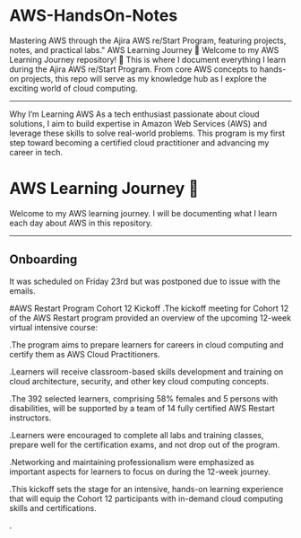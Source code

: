 # AWS-HandsOn-Notes
Mastering AWS through the Ajira AWS re/Start Program, featuring projects, notes, and practical labs."
AWS Learning Journey 🚀
Welcome to my AWS Learning Journey repository! 🌟 This is where I document everything I learn during the Ajira AWS re/Start Program. From core AWS concepts to hands-on projects, this repo will serve as my knowledge hub as I explore the exciting world of cloud computing.

---

Why I’m Learning AWS
As a tech enthusiast passionate about cloud solutions, I aim to build expertise in Amazon Web Services (AWS) and leverage these skills to solve real-world problems. This program is my first step toward becoming a certified cloud practitioner and advancing my career in tech.

# AWS Learning Journey 🚀

Welcome to my AWS learning journey. I will be documenting what I learn each day about AWS in this repository.

---
## Onboarding

It was scheduled on Friday 23rd but was postponed due to issue with the emails.

#AWS Restart Program Cohort 12 Kickoff
.The kickoff meeting for Cohort 12 of the AWS Restart program provided an overview of the upcoming 12-week virtual intensive course:

.The program aims to prepare learners for careers in cloud computing and certify them as AWS Cloud Practitioners.

.Learners will receive classroom-based skills development and training on cloud architecture, security, and other key cloud computing concepts.

.The 392 selected learners, comprising 58% females and 5 persons with disabilities, will be supported by a team of 14 fully certified AWS Restart instructors.

.Learners were encouraged to complete all labs and training classes, prepare well for the certification exams, and not drop out of the program.

.Networking and maintaining professionalism were emphasized as important aspects for learners to focus on during the 12-week journey.

.This kickoff sets the stage for an intensive, hands-on learning experience that will equip the Cohort 12 participants with in-demand cloud computing skills and certifications.

.
